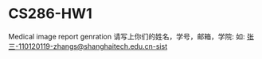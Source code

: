 # CS286-HW1
Medical image report genration
请写上你们的姓名，学号，邮箱，学院:
如: 张三-110120119-zhangs@shanghaitech.edu.cn-sist
